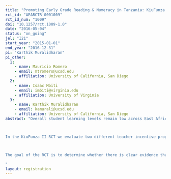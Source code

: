 ```yaml
---
title: "Promoting Early Grade Reading & Numeracy in Tanzania: KiuFunza II"
rct_id: "AEARCTR-0001009"
rct_id_num: "1009"
doi: "10.1257/rct.1009-1.0"
date: "2016-05-04"
status: "on_going"
jel: "I21"
start_year: "2015-01-01"
end_year: "2016-12-31"
pi: "Karthik Muralidharan"
pi_other:
  1:
    - name: Mauricio Romero
    - email: mtromero@ucsd.edu
    - affiliation: University of California, San Diego
  2:
    - name: Isaac Mbiti
    - email: imbiti@virginia.edu
    - affiliation: University of Virginia
  3:
    - name: Karthik Muralidharan
    - email: kamurali@ucsd.edu
    - affiliation: University of California, San Diego
abstract: "Overall student learning levels remain low across East Africa, despite a decade plus of major reforms and significant new investments in public education. In recent years, teacher performance pay has received an increasing amount attention as a means of improving student learning. Yet the current evidence on teacher performance pay is at best mixed, with some studies finding large positive effects, and others finding little or no effects at all. However, these studies are not directly comparable as they are performed in different contexts, with different incentive structures, and different budgets. 

In the KiuFunza II RCT we evaluate two different teacher incentive programs implemented in 180 randomly selected government primary schools across ten districts in Tanzania, focusing on English, Kiswahili, and Math in Grades 1, 2, and 3. In the first arm, “levels”, teachers are paid a bonus based on the number of skills within a given subject a student is able to master. In the second arm, “gains”, students are placed in ability groups at the beginning of the year based on starting test scores. Teachers are then rewarded for their students’ improvements within their specific ability groups, regardless of initial learning levels.

The goal of the RCT is to determine whether there is clear evidence that teacher incentive schemes and pay for performance programs are effective at improving learning outcomes.
"
layout: registration
---
```


